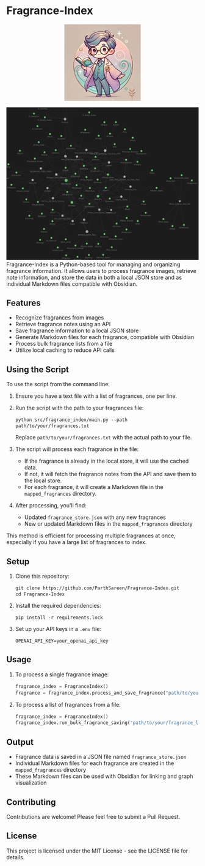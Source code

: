# Fragrance-Index

<p align="center">
  <img src="mascot.webp" alt="Mascot" width="200" height="200">
</p>

![Image Graph](image.png)
Fragrance-Index is a Python-based tool for managing and organizing fragrance information. It allows users to process fragrance images, retrieve note information, and store the data in both a local JSON store and as individual Markdown files compatible with Obsidian.


## Features

- Recognize fragrances from images
- Retrieve fragrance notes using an API
- Save fragrance information to a local JSON store
- Generate Markdown files for each fragrance, compatible with Obsidian
- Process bulk fragrance lists from a file
- Utilize local caching to reduce API calls

## Using the Script

To use the script from the command line:

1. Ensure you have a text file with a list of fragrances, one per line.

2. Run the script with the path to your fragrances file:
   ```
   python src/fragrance_index/main.py --path path/to/your/fragrances.txt
   ```

   Replace `path/to/your/fragrances.txt` with the actual path to your file.

3. The script will process each fragrance in the file:
   - If the fragrance is already in the local store, it will use the cached data.
   - If not, it will fetch the fragrance notes from the API and save them to the local store.
   - For each fragrance, it will create a Markdown file in the `mapped_fragrances` directory.

4. After processing, you'll find:
   - Updated `fragrance_store.json` with any new fragrances
   - New or updated Markdown files in the `mapped_fragrances` directory

This method is efficient for processing multiple fragrances at once, especially if you have a large list of fragrances to index.



## Setup

1. Clone this repository:
   ```
   git clone https://github.com/ParthSareen/Fragrance-Index.git
   cd Fragrance-Index
   ```

2. Install the required dependencies:
   ```
   pip install -r requirements.lock
   ```

3. Set up your API keys in a `.env` file:
   ```
   OPENAI_API_KEY=your_openai_api_key
   ```

## Usage

1. To process a single fragrance image:
   ```python
   fragrance_index = FragranceIndex()
   fragrance = fragrance_index.process_and_save_fragrance("path/to/your/image.jpg")
   ```

2. To process a list of fragrances from a file:
   ```python
   fragrance_index = FragranceIndex()
   fragrance_index.run_bulk_fragrance_saving("path/to/your/fragrance_list.txt")
   ```

## Output

- Fragrance data is saved in a JSON file named `fragrance_store.json`
- Individual Markdown files for each fragrance are created in the `mapped_fragrances` directory
- These Markdown files can be used with Obsidian for linking and graph visualization

## Contributing

Contributions are welcome! Please feel free to submit a Pull Request.

## License

This project is licensed under the MIT License - see the LICENSE file for details.